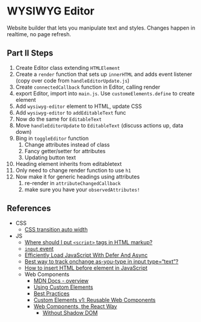 # WYSIWYG Editor

Website builder that lets you manipulate text and styles.
Changes happen in realtime, no page refresh.

## Part II Steps

1. Create Editor class extending `HTMLElement`
2. Create a `render` function that sets up `innerHTML` and adds event listener (copy over code from `handleEditorUpdate.js`)
3. Create `connectedCallback` function in Editor, calling render
4. export Editor, import into `main.js`. Use `customeElements.define` to create element
5. Add `wysiwyg-editor` element to HTML, update CSS
6. Add `wysiwyg-editor` to `addEditableText` func
7. Now do the same for `EditableText`
8. Move `handleEditorUpdate` to `EditableText` (discuss actions up, data down)
9. Bing in `toggleEditor` function
   1. Change attributes instead of class
   2. Fancy getter/setter for attributes
   3. Updating button text
10. Heading element inherits from editabletext
11. Only need to change render function to use `h1`
12. Now make it for generic headings using attributes
    1. re-render in `attributeChangedCallback`
    2. make sure you have your `observedAttributes!`

## References

- CSS
  - [CSS transition auto width](https://stackoverflow.com/questions/38643529/css-transition-auto-width)
- JS
  - [Where should I put `<script>` tags in HTML markup?](https://stackoverflow.com/questions/436411/where-should-i-put-script-tags-in-html-markup)
  - [`input` event](https://developer.mozilla.org/en-US/docs/Web/Events/input)
  - [Efficiently Load JavaScript With Defer And Async](https://flaviocopes.com/javascript-async-defer/)
  - [Best way to track onchange as-you-type in input type=“text”?](https://stackoverflow.com/questions/574941/best-way-to-track-onchange-as-you-type-in-input-type-text/26202266#26202266)
  - [How to insert HTML before element in JavaScript](https://stackoverflow.com/questions/19315948/how-to-insert-html-before-element-in-javascript-without-jquery)
  - Web Components
    - [MDN Docs - overview](https://developer.mozilla.org/en-US/docs/Web/Web_Components#Browser_compatibility)
    - [Using Custom Elements](https://developer.mozilla.org/en-US/docs/Web/Web_Components/Using_custom_elements)
    - [Best Practices](https://www.webcomponents.org/community/articles/web-components-best-practices)
    - [Custom Elements v1: Reusable Web Components](https://developers.google.com/web/fundamentals/web-components/customelements)
    - [Web Components, the React Way](https://hackernoon.com/web-components-the-react-way-8ed5b6f4f942)
      - [Without Shadow DOM](https://gist.github.com/WebReflection/043eae145ea539805b94da68b5ac2dad)
